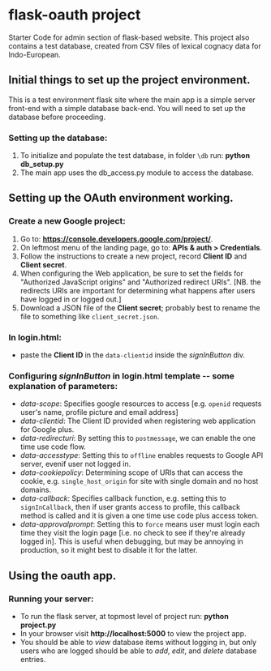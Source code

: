 # flask-oauth project

Starter Code for admin section of flask-based website. This project also contains a test database, created from CSV files of lexical cognacy data for Indo-European.

## Initial things to set up the project environment.

This is a test environment flask site where the main app is a simple server front-end with a simple database back-end. You will need to set up the database before proceeding.

### Setting up the database:

1. To initialize and populate the test database, in folder `\db` run: **python db_setup.py**
2. The main app uses the db_access.py module to access the database.

## Setting up the OAuth environment working.

### Create a new Google project:

1. Go to: **https://console.developers.google.com/project/**.
2. On leftmost menu of the landing page, go to: **APIs & auth > Credentials**.
3. Follow the instructions to create a new project, record **Client ID** and **Client secret**.
4. When configuring the Web application, be sure to set the fields for "Authorized JavaScript origins" and "Authorized redirect URIs". [NB. the redirects URIs are important for determining what happens after users have logged in or logged out.] 
5. Download a JSON file of the **Client secret**; probably best to rename the file to something like `client_secret.json`.

### In **login.html**:

- paste the **Client ID** in the `data-clientid` inside the *signInButton* div.

### Configuring *signInButton* in **login.html** template -- some explanation of parameters: 

- *data-scope*: Specifies google resources to access [e.g. `openid` requests user's name, profile picture and email address]
- *data-clientid*: The Client ID provided when registering web application for Google plus.
- *data-redirecturi*: By setting this to `postmessage`, we can enable the one time use code flow.
- *data-accesstype*: Setting this to `offline` enables requests to Google API server, evenif user not logged in.
- *data-cookiepolicy*: Determining scope of URIs that can access the cookie, e.g. `single_host_origin` for site with single domain and no host domains.
- *data-callback*: Specifies callback function, e.g. setting this to `signInCallback`, then if user grants access to profile, this callback method is called and it is given a one time use code plus access token.
- *data-approvalprompt*: Setting this to `force` means user must login each time they visit the login page [i.e. no check to see if they're already logged in]. This is useful when debugging, but may be annoying in production, so it might best to disable it for the latter. 

## Using the oauth app.

### Running your server:

* To run the flask server, at topmost level of project run: **python project.py**
* In your browser visit **http://localhost:5000** to view the project app. 
* You should be able to *view* database items without logging in, but only users who are logged should be able to *add*, *edit*, and *delete* database entries. 

